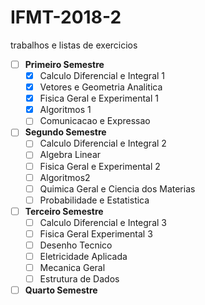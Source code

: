 # IFMT-2018-2
trabalhos e listas de exercicios

- [ ] **Primeiro Semestre**
  - [x] Calculo Diferencial e Integral 1
  - [x] Vetores e Geometria Analitica
  - [x] Fisica Geral e Experimental 1
  - [x] Algoritmos 1
  - [ ] Comunicacao e Expressao

- [ ] **Segundo Semestre**
  - [ ] Calculo Diferencial e Integral 2
  - [ ] Algebra Linear
  - [ ] Fisica Geral e Experimental 2
  - [ ] Algoritmos2
  - [ ] Quimica Geral e Ciencia dos Materias
  - [ ] Probabilidade e Estatistica

- [ ] **Terceiro Semestre**
  - [ ] Calculo Diferencial e Integral 3
  - [ ] Fisica Geral Experimental 3
  - [ ] Desenho Tecnico
  - [ ] Eletricidade Aplicada
  - [ ] Mecanica Geral
  - [ ] Estrutura de Dados

- [ ] **Quarto Semestre**
